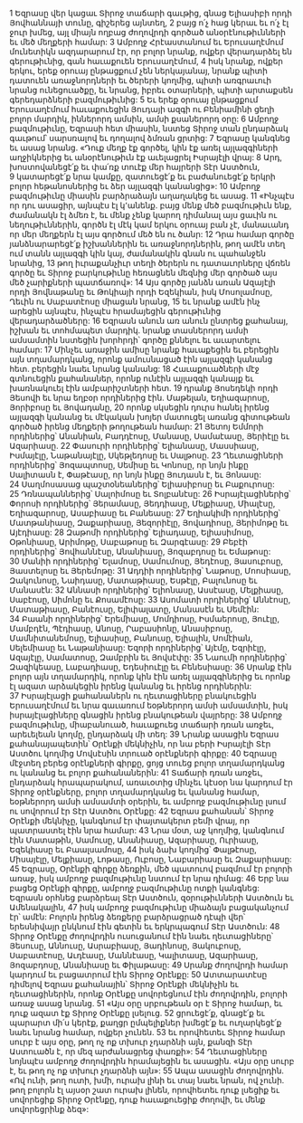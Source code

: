 1 Եզրասը վեր կացաւ Տիրոջ տաճարի գաւթից, գնաց Ելիասիբի որդի Յովհաննայի տունը, գիշերեց այնտեղ, 2 բայց ո՛չ հաց կերաւ եւ ո՛չ էլ ջուր խմեց, այլ միայն ողբաց ժողովրդի գործած անօրէնութիւնների եւ մեծ մեղքերի համար: 3 Ամբողջ Հրէաստանում եւ Երուսաղէմում մունետիկն ազդարարում էր, որ բոլոր նրանք, ովքեր վերադարձել են գերութիւնից, գան հաւաքուեն Երուսաղէմում, 4 իսկ նրանք, ովքեր երկու, երեք օրուայ ընթացքում չեն ներկայանայ, նրանք պիտի դատուեն առաջնորդների եւ ծերերի կողմից, պիտի առգրաւուի նրանց ունեցուածքը, եւ նրանց, իբրեւ օտարների, պիտի արտաքսեն գերեդարձների բազմութիւնից: 5 Եւ երեք օրուայ ընթացքում Երուսաղէմում հաւաքուեցին Յուդայի ազգի ու Բենիամինի ցեղի բոլոր մարդիկ, իններորդ ամսին, ամսի քսաներորդ օրը: 6 Ամբողջ բազմութիւնը, Եզրասի հետ միասին, նստեց Տիրոջ տան ընդարձակ գաւթում՝ սարսռալով եւ դողալով ձմռան ցրտից: 7 Եզրասը կանգնեց եւ ասաց նրանց. «Դուք մեղք էք գործել, կին էք առել այլազգիների աղջիկներից եւ անօրէնութիւն էք աւելացրել Իսրայէլի վրայ: 8 Արդ, խոստովանեցէ՛ք եւ փա՛ռք տուէք մեր հայրերի Տէր Աստծուն, 9 կատարեցէ՛ք նրա կամքը, զատուեցէ՛ք եւ բաժանուեցէ՛ք երկրի բոլոր հեթանոսներից եւ ձեր այլազգի կանանցից»:
10 Ամբողջ բազմութիւնը միասին բարձրաձայն աղաղակեց եւ ասաց. 11 «Ինչպէս որ դու ասացիր, այնպէս էլ կ՚անենք. բայց մենք մեծ բազմութիւն ենք, ժամանակն էլ ձմեռ է, եւ մենք չենք կարող դիմանալ այս ցաւին ու նեղութիւններին, գործն էլ մէկ կամ երկու օրուայ բան չէ, մանաւանդ որ մեր մեղքերն էլ այս գործում մեծ են ու ծանր: 12 Դրա համար գործը յանձնարարեցէ՛ք իշխաններին եւ առաջնորդներին, թող ամէն տեղ ում տանն այլազգի կին կայ, ժամանակին գնան ու պահանջեն նրանից, 13 թող իւրաքանչիւր տեղի ծերերն ու դատաւորները վճռեն գործը եւ Տիրոջ բարկութիւնը հեռացնեն մեզնից մեր գործած այս մեծ չարիքների պատճառով»:
14 Այս գործը յանձն առան Ազայէլի որդի Յովնաթանը եւ Թոկիայի որդի Եզեկիան, իսկ Մոսոլամոսը, Ղեւին ու Սաբատէոսը միացան նրանց, 15 եւ նրանք ամէն ինչ արեցին այնպէս, ինչպէս հրամայեցին գերութիւնից վերադարձածները: 16 Եզրասն անուն առ անուն ընտրեց քահանայ, իշխան եւ տոհմապետ մարդիկ. նրանք տասներորդ ամսի ամսամտին նստեցին խորհրդի՝ գործը քննելու եւ աւարտելու համար: 17 Մինչեւ առաջին ամիսը նրանք հաւաքեցին եւ բերեցին այն տղամարդկանց, որոնք ամուսնացած էին այլազգի կանանց հետ. բերեցին նաեւ նրանց կանանց: 18 Հաւաքուածների մէջ գտնուեցին քահանաներ, որոնք ունէին այլազգի կանայք եւ խառնակուել էին ամբարիշտների հետ. 19 դրանք Յոսեդեկի որդի Յեսովի եւ նրա եղբօր որդիներից էին. Մաթելան, Եղիազարոսը, Յորիբոսը եւ Յովադանը, 20 որոնք սկսեցին դուրս հանել իրենց այլազգի կանանց եւ մէկական խոյեր մատուցել առանց գիտութեան գործած իրենց մեղքերի թողութեան համար: 21 Յետոյ Եմմորի որդիներից՝ Անանիան, Բադդէոսը, Մանասը, Սամաէասը, Յերիէլը եւ Ազարիասը. 22 Փասուրի որդիներից՝ Ելիանասը, Մասսիասը, Իսմայէլը, Նաթանայէլը, Սկեթլեդոսը եւ Սալթոսը. 23 Ղեւտացիների որդիներից՝ Յոզապտոսը, Սեմիսը եւ Կոնոսը, որ նոյն ինքը Սալիտասն է, Փաթէասը, որ նոյն ինքը Յուդասն է, եւ Յոնասը: 24 Սաղմոսասաց պաշտօնեաներից՝ Ելիասիբոսը եւ Բաքուրոսը: 25 Դռնապաններից՝ Սալոիմոսը եւ Տոլբանէսը: 26 Իսրայէլացիներից՝ Փորոսի որդիներից՝ Յերամասը, Յեդդիասը, Մելքիասը, Միալէսը, Եղիազարոսը, Ասաբիասը եւ Բանեասը: 27 Եղիակիմի որդիներից՝ Մատթանիասը, Զաքարիասը, Յեզորիէլը, Յովադիոսը, Յերիմոթը եւ Այէդիասը: 28 Զաթոմի որդիներից՝ Ելիադասը, Ելիասիմոսը, Օթոնիասը, Արիմոթը, Սաբաթոսը եւ Զարգէասը: 29 Բեբէի որդիներից՝ Յովհաննէսը, Անանիասը, Յոզաբդոսը եւ Եմաթոսը: 30 Մանիի որդիներից՝ Ելամոսը, Սամումոսը, Յեդէոսը, Յասուբոսը, Յաստելոսը եւ Յերեմոթը: 31 Ադդիի որդիներից՝ Նաթոսը, Մոոսիասը, Զակունոսը, Նաիդասը, Մատաթիասը, Եսթէլը, Բալունոսը եւ Մանասէն: 32 Աննասի որդիներից՝ Ելիոնասը, Ասսէասը, Մելքիասը, Սաբէոսը, Սիմոնը եւ Քոսամէոսը: 33 Ասոմատի որդիներից՝ Աննէոսը, Մատաթիասը, Բանէուսը, Ելիփալատը, Մանասէն եւ Սեմէին: 34 Բաանի որդիներից՝ Երեմիասը, Մոմդիոսը, Իսմաերոսը, Յուէլը, Մամբդէն, Պէդիասը, Անոսը, Րաբասիոնը, Անասիբոսը, Մամնիտանեմոսը, Ելիասիսը, Բանուսը, Ելիալին, Սոմէիան, Սելեմիասը եւ Նաթանիասը: Եզորի որդիներից՝ Այէմը, Եզրիէլը, Ազայէլը, Սամատոսը, Զամբրին եւ Յովսէփը: 35 Նաումի որդիներից՝ Զազիկեասը, Լաբադիասը, Եդեսիուէլը եւ Բենեսիասը:
36 Սրանք էին բոլոր այն տղամարդիկ, որոնք կին էին առել այլազգիներից եւ որոնք էլ ազատ արձակեցին իրենց կանանց եւ իրենց որդիներին: 37 Իսրայէլացի քահանաներն ու ղեւտացիները բնակուեցին Երուսաղէմում եւ նրա գաւառում եօթներորդ ամսի ամսամտին, իսկ իսրայէլացիները գնացին իրենց բնակութեան վայրերը: 38 Ամբողջ բազմութիւնը, միաբանուած, հաւաքուեց տաճարի դռան առջեւ, արեւելեան կողմը, ընդարձակ մի տեղ: 39 Նրանք ասացին Եզրաս քահանայապետին՝ Օրէնքի մեկնիչին, որ նա բերի Իսրայէլի Տէր Աստծու կողմից Մովսէսին տրուած օրէնքների գիրքը: 40 Եզրասը մէջտեղ բերեց օրէնքների գիրքը, ցոյց տուեց բոլոր տղամարդկանց ու կանանց եւ բոլոր քահանաներին: 41 Տաճարի դռան առջեւ, ընդարձակ հրապարակում, առաւօտից մինչեւ կէսօր նա կարդում էր Տիրոջ օրէնքները, բոլոր տղամարդկանց եւ կանանց համար, եօթներորդ ամսի ամսամտի օրերին, եւ ամբողջ բազմութիւնը լսում ու սովորում էր Տէր Աստծու Օրէնքը: 42 Եզրաս քահանան՝ Տիրոջ Օրէնքի մեկնիչը, կանգնում էր փայտակերտ բեմի վրայ, որ պատրաստել էին նրա համար: 43 Նրա մօտ, աջ կողմից, կանգնում էին Մատաթին, Սամուսը, Անանիասը, Ազարիասը, Ուրիասը, Եզեկիասը եւ Բաալսամոսը, 44 իսկ ձախ կողմից՝ Փալթէոսը, Միսայէլը, Մելքիասը, Լոթասը, Ուբոսը, Նաբարիասը եւ Զաքարիասը: 45 Եզրասը, Օրէնքի գիրքը ձեռքին, մեծ պատուով բազմում էր բոլորի առաջ, իսկ ամբողջ բազմութիւնը նստում էր նրա դիմաց: 46 Երբ նա բացեց Օրէնքի գիրքը, ամբողջ բազմութիւնը ոտքի կանգնեց: Եզրասն օրհնեց բարձրեալ Տէր Աստծուն, զօրութիւնների Աստծուն եւ Ամենակալին, 47 իսկ ամբողջ բազմութիւնը միաձայն բացականչում էր՝ ամէն: Բոլորն իրենց ձեռքերը բարձրացրած դէպի վեր՝ երեսնիվայր ընկնում էին գետին եւ երկրպագում Տէր Աստծուն:
48 Տիրոջ Օրէնքը ժողովրդին ուսուցանում էին նաեւ ղեւտացիները՝ Յեսուսը, Աննուսը, Ասրաբիասը, Յադինոսը, Յակուբոսը, Սաբատէոսը, Աւդէասը, Մաննէասը, Կալիտասը, Ազարիասը, Յոզաբդոսը, Անանիասը եւ Փիլաթասը: 49 Սրանք ժողովրդի համար կարդում եւ բացատրում էին Տիրոջ Օրէնքը:
50 Ատտարատէսը դիմելով Եզրաս քահանային՝ Տիրոջ Օրէնքի մեկնիչին եւ ղեւտացիներին, որոնք Օրէնքը սովորեցնում էին ժողովրդին, բոլորի առաջ ասաց նրանց.
51 «Այս օրը սրբութեան օր է Տիրոջ համար, եւ դուք ազատ էք Տիրոջ Օրէնքը լսելուց. 52 ցրուեցէ՛ք, գնացէ՛ք եւ պարարտ մի՛ս կերէք, քաղցր ըմպելիքներ խմեցէ՛ք եւ ուղարկեցէ՛ք նաեւ նրանց համար, ովքեր չունեն. 53 եւ որովհետեւ Տիրոջ համար սուրբ է այս օրը, թող ոչ ոք տխուր չդարձնի այն, քանզի Տէր Աստուածն է, որ մեզ արժանացրեց փառքի»:
54 Ղեւտացիները նոյնպէս ամբողջ ժողովրդին հրամայեցին եւ ասացին. «Այս օրը սուրբ է, եւ թող ոչ ոք տխուր չդարձնի այն»: 55 Ապա ասացին ժողովրդին. «Ով ունի, թող ուտի, խմի, ուրախ լինի եւ տայ նաեւ նրան, ով չունի. թող բոլորն էլ այսօր շատ ուրախ լինեն, որովհետեւ դուք լսեցիք եւ սովորեցիք Տիրոջ Օրէնքը, դուք հաւաքուեցիք ժողովի, եւ մենք սովորեցրինք ձեզ»:
































